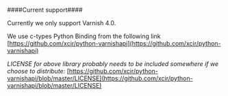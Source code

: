 ####Current support####

Currently we only support Varnish 4.0.

We use c-types Python Binding from the following link
[https://github.com/xcir/python-varnishapi](https://github.com/xcir/python-varnishapi)

*LICENSE for above library probably needs to be included somewhere if we choose to distribute:* [https://github.com/xcir/python-varnishapi/blob/master/LICENSE](https://github.com/xcir/python-varnishapi/blob/master/LICENSE)

